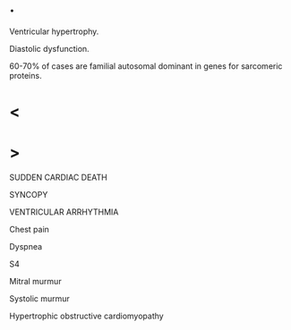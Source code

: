 # .

Ventricular hypertrophy.

Diastolic dysfunction.

60-70% of cases are familial autosomal dominant in genes for sarcomeric proteins.

# <

# >

SUDDEN CARDIAC DEATH

SYNCOPY

VENTRICULAR ARRHYTHMIA

Chest pain

Dyspnea

S4

Mitral murmur

Systolic murmur

Hypertrophic obstructive cardiomyopathy
